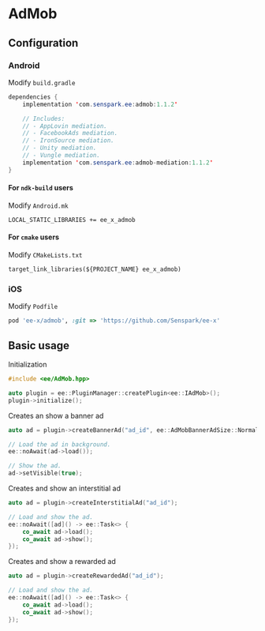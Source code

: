 # AdMob
## Configuration
### Android
Modify `build.gradle`
```java
dependencies {
    implementation 'com.senspark.ee:admob:1.1.2'

    // Includes:
    // - AppLovin mediation.
    // - FacebookAds mediation.
    // - IronSource mediation.
    // - Unity mediation.
    // - Vungle mediation.
    implementation 'com.senspark.ee:admob-mediation:1.1.2'
}
```

#### For `ndk-build` users
Modify `Android.mk`
```
LOCAL_STATIC_LIBRARIES += ee_x_admob
```

#### For `cmake` users
Modify `CMakeLists.txt`
```
target_link_libraries(${PROJECT_NAME} ee_x_admob)
```

### iOS
Modify `Podfile`
```ruby
pod 'ee-x/admob', :git => 'https://github.com/Senspark/ee-x'
```

## Basic usage
Initialization
```cpp
#include <ee/AdMob.hpp>

auto plugin = ee::PluginManager::createPlugin<ee::IAdMob>();
plugin->initialize();
```

Creates an show a banner ad
```cpp
auto ad = plugin->createBannerAd("ad_id", ee::AdMobBannerAdSize::Normal);

// Load the ad in background.
ee::noAwait(ad->load());

// Show the ad.
ad->setVisible(true);
```

Creates and show an interstitial ad
```cpp
auto ad = plugin->createInterstitialAd("ad_id");

// Load and show the ad.
ee::noAwait([ad]() -> ee::Task<> {
    co_await ad->load();
    co_await ad->show();
});
```

Creates and show a rewarded ad
```cpp
auto ad = plugin->createRewardedAd("ad_id");

// Load and show the ad.
ee::noAwait([ad]() -> ee::Task<> {
    co_await ad->load();
    co_await ad->show();
});
```